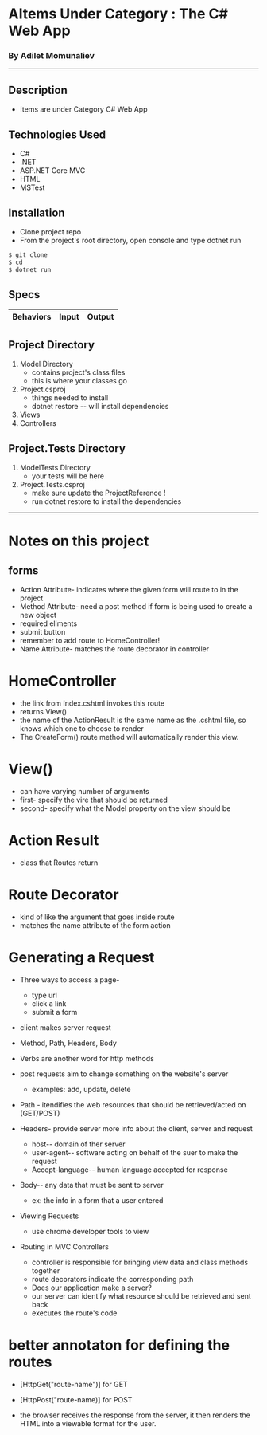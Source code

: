 # AItems Under Category : The C# Web App
### By Adilet Momunaliev
-----

## Description
* Items are under Category C# Web App

## Technologies Used
* C#
* .NET
* ASP.NET Core MVC
* HTML
* MSTest

## Installation
* Clone project repo
* From the project's root directory, open console and type dotnet run

```sh
$ git clone 
$ cd  
$ dotnet run
```

## Specs

| Behaviors       | Input          | Output      |
| ---------------- |:------------:| :--------------:|


## Project Directory
1. Model Directory
    * contains project's class files 
    * this is where your classes go
2. Project.csproj
    * things needed to install 
    * dotnet restore -- will install dependencies
3. Views
4. Controllers

## Project.Tests Directory
1. ModelTests Directory
    * your tests will be here
2. Project.Tests.csproj
    * make sure update the ProjectReference !
    * run dotnet restore to install the dependencies
---

# Notes on this project
## forms
* Action Attribute- indicates where the given form will route to in the project
* Method Attribute- need a post method if form is being used to create a new object
* required eliments
* submit button
* remember to add route to HomeController!
* Name Attribute- matches the route decorator in controller

# HomeController
* the link from Index.cshtml invokes this route
* returns View()
* the name of the ActionResult is the same name as the .cshtml file, so knows which one to choose to render
* The CreateForm() route method will automatically render this view.

# View()
* can have varying number of arguments
* first- specify the vire that should be returned
* second- specify what the Model property on the view should be

# Action Result
* class that Routes return

# Route Decorator
* kind of like the argument that goes inside route
* matches the name attribute of the form action

# Generating a Request
* Three ways to access a page- 
  * type url
  * click a link
  * submit a form
* client makes server request
* Method, Path, Headers, Body 
* Verbs are another word for http methods

* post requests aim to change something on the website's server
  * examples: add, update, delete

* Path - itendifies the web resources that should be retrieved/acted on (GET/POST)
* Headers- provide server more info about the client, server and request
  * host-- domain of ther server
  * user-agent-- software acting on behalf of the suer to make the request
  * Accept-language-- human language accepted for response

* Body-- any data that must be sent to server
  * ex: the info in a form that a user entered

* Viewing Requests
  * use chrome developer tools to view
  
* Routing in MVC Controllers
  * controller is responsible for bringing view data and class methods together
  * route decorators indicate the corresponding path
  * Does our application make a server?
  * our server can identify what resource should be retrieved and sent back
  * executes the route's code

# better annotaton for defining the routes
* [HttpGet("route-name")] for GET
* [HttpPost("route-name)] for POST

* the browser receives the response from the server, it then renders the HTML into a viewable format for the user.
